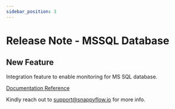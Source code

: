 ```yaml
---
sidebar_position: 3 
---
```

# Release Note -  MSSQL Database

## New Feature

Integration feature to enable monitoring for MS SQL database.

[Documentation Reference](/docs/sidebar-sf-selfhosted-turbo/Integrations/mssql_windows)

Kindly reach out to [support@snappyflow.io](mailto:support@snappyflow.io) for more info.
